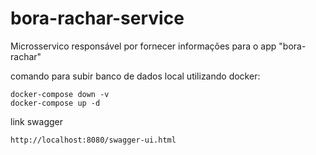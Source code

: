 # bora-rachar-service
Microsservico responsável por fornecer informações para o app "bora-rachar"

comando para subir banco de dados local utilizando docker:  
```
docker-compose down -v
docker-compose up -d
```

link swagger
```
http://localhost:8080/swagger-ui.html
```